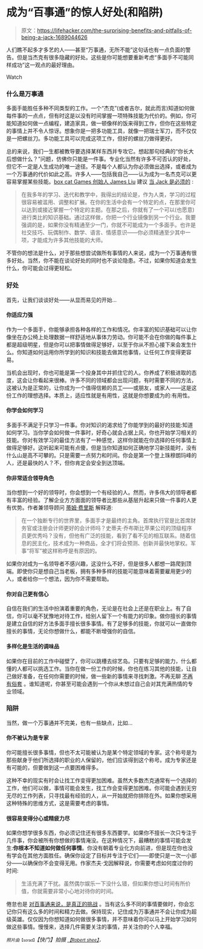 # 成为“百事通”的惊人好处(和陷阱)

> 原文：<https://lifehacker.com/the-surprising-benefits-and-pitfalls-of-being-a-jack-1689044626>

人们瞧不起多才多艺的人——甚至“万事通，无所不能”这句话也有一点负面的警告。但是当杰克有很多隐藏的好处。这些是你可能想要重新考虑“多面手不可能同样成功”这一观点的最好理由。

Watch

### **什么是万事通**

多面手能胜任多种不同类型的工作。一个“杰克”(或者吉尔，就此而言)知道如何做每件事的一点点，但有时这是以没有时间掌握一项特殊技能为代价的。例如，你可能知道如何做一点编程，建造家具，做一顿像样的饭来得到工作，但你在这些特定的事情上并不令人惊讶。想象你是一把多功能工具，就像一把瑞士军刀，而不仅仅是一把螺丝刀。多功能工具可以完成这项工作，但好的螺丝刀做得更好。

总的来说，我们一生都被教导要选择某样东西并专攻它。想起那句经典的“你长大后想做什么？”问题，仿佛你只能是一件事。专业化当然有许多不可否认的好处，但它不一定是人生成功的唯一途径。不是每个人都认为你必须做出选择，或者成为一个万事通的代价如此之高。许多人——包括我自己——认为成为一名杰克可以更容易掌握某些技能。[box cat Games 创始人 James Liu](http://www.quora.com/James-Liu-20) 建议 [当 Jack 是必须的](http://www.inc.com/quora/which-is-better-to-be-a-jack-of-all-trades-or-master-of-one.html) :

> 在我多年的学习、迭代和教学中，我得出的结论是，作为人类，学习的过程很容易被滥用、调整和扩展。在你的生活中会有一个特定的点，在那里你可以达到或接近掌握一个特定的主题。在那之后，你就有了一个可以(也愿意)进行类比的知识基础。通过这样做，你把一个行业镜像到另一个行业。我要强调的是，如果你没有精通至少一门，你就不可能成为一个多面手。也许是社交技巧、玩偶制作、数学、语言、情感意识——你必须精通至少其中一项，才能成为许多其他技能的大师。

不管你的想法是什么，对于那些想尝试做所有事情的人来说，成为一个万事通有很多好处。当然，你不能在谈论好处的同时也不谈论隐患。不过，如果你知道会发生什么，你可能会过得更轻松。

### **好处**

首先，让我们谈谈好处——从显而易见的开始...

#### **你适应力强**

作为一个多面手，你能够承担各种各样的工作和情况。你丰富的知识基础可以让你像坐在办公椅上处理数据一样舒适地从事体力劳动。你可能不会在你做的每件事上都是超级明星，但是你可以把事情做得足够好，以至于你从不担心接下来会发生什么。你知道如何运用你所学到的知识和技能去做其他事情，让任何工作变得更容易。

当机会出现时，你也可能是第一个投身其中并抓住它的人。你养成了积极进取的态度，这会让你看起来很棒。许多不同的领域都会出现问题，有时需要不同的方法，这被认为是正常的，让你成为一个值得信赖的员工——或朋友，或家人——这是这份工作的理想选择。本质上，适应性就是有用性，这就是你想要成为的:有用性。

#### **你学会如何学习**

多面手不满足于只学习一件事。你对知识的渴求给了你能学到的最好的技能:知道如何学习。当你学会如何做一件事时，好奇心就会占据上风，你也开始学习相关的技能。你对有效学习的最佳方法有了一种感觉，这样你就能在你选择的任何事情上做得足够好。这听起来可能有点傻，但是当你知道如何正确地学习新技能时，没有什么山是高不可攀的。只是需要一点努力和时间。你会是第一个登上珠穆朗玛峰的人，还是最快的人？不，但你肯定会安全到达顶端。

#### **你非常适合领导角色**

当你想到一个好的领导时，你会想到一个有经验的人。然而，许多伟大的领导者都有丰富的经验。了解企业方方面面的领导者比那些从基层升起来只做一件事的人更有优势。作者兼领导顾问 [蒂姆·费里斯](http://fourhourworkweek.com/2007/09/14/the-top-5-reasons-to-be-a-jack-of-all-trades/) 解释道:

> 在一个独断专行的世界里，多面手才是最终的主角。首席执行官是比首席财务官或注册会计师更好的会计师吗？史蒂夫·乔布斯比苹果公司的顶级程序员更优秀吗？没有，但他有广泛的技能，看到了看不见的相互联系。随着信息的民主化，技术成为一种商品，全才们将会预测、创新并最快地掌权。军事“将军”被这样称呼是有原因的。

如果你对成为一名领导者不感兴趣，这没什么不好，但是很多人都想一路爬到顶端。即使你只是想自己当老板，拥有多种多样的技能可能意味着需要雇用更少的人，或者给你一个想法，因为你不需要帮助。

#### **你对自己更有信心**

自信在我们的生活中扮演着重要的角色，无论是在社会上还是在职业上。有了自信，你可以毫不犹豫地对待工作，给别人留下一个有能力的印象。做你擅长的事情是建立自信的好方法多面手擅长很多事情。有了足够多的技能，你就可以一直做你擅长的事情，无论你想做什么，都能不断增强你的自信。

#### 多样化是生活的调味品

如果你在目前的工作中碰壁了，你可以跳槽去综艺岛。只要有足够的能力，什么都懂的人都可以挑选工作。当你在做一份工作的时候，你也在练习其他的技能，让自己做好准备，在任何你需要的时候，做一些新的事情来寻找刺激。不再无聊 [不再有俗套](https://lifehacker.com/where-to-start-when-it-feels-like-nothing-is-going-righ-1640250197) 。谁知道呢，你甚至可能会遇到一个你从未想过自己会对其充满热情的专业领域。

### **陷阱**

当然，做一个万事通并不完美，也有一些缺点，比如...

#### **你不被认为是专家**

你可能擅长很多事情，但也不太可能被认为是某个特定领域的专家。这个称号是为那些献身于他们所选择的职业的人保留的，他们应该得到这个称号。成为专家还是有可能的，但要做到这一点要困难得多。

这种不幸的现实有时会让找工作变得更加困难。虽然大多数杰克通常有一个选择的工作，他们可以做，事情可能会发生，找工作会变得更加困难。你可能会遇到无穷无尽的工作列表，只寻找最有经验的人，从一开始就把你排除在外。如果你想采用这种特殊的思维方式，这是需要考虑的事情。

#### 很容易变得分心或精疲力尽

如果你想学很多东西，你必须记住还有很多东西要学。如果你不擅长一次只专注于几件事，你会被所有你想做的事情淹没。在这种情况下，最糟糕的事情可能会发生:**你根本不知道如何做任何事情**。你没有朝着专业化方向前进，但是现在你也没有学会在其他方面胜任。确保你设定了目标并专注于它们——即使只是一次一小部分——以确保你不会变得无用。作家杰夫·戈因解释说，你需要考虑如何度过你的时间:

> 生活充满了干扰。虽然偶尔娱乐一下没什么错，但如果你想让时间有所价值，你就需要非常小心地对待你的时间。

倦怠也是 [对百事通来说，是真正的挑战](https://lifehacker.com/the-three-types-of-burnout-and-how-they-differ-1567092279) 。当有这么多不同的事情要做时，你会忘记你只有这么多的时间和精力去做。保持现实，记住成为万事通并不会让你成为超级英雄。仅仅因为你想知道如何做很多事情，并不意味着你可以马上开始学习如何做这些事情。慢慢来，选择几件需要关注的事情，并关注你的个人幸福。

<small>*照片由*</small><small><small>【sorad】</small></small>*【快门】拍摄* [<small>*【Robert shee】*</small>](https://www.flickr.com/photos/85546319@N04/11355224154)<small>*，*</small>